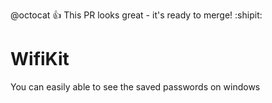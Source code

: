@octocat :+1: This PR looks great - it's ready to merge! :shipit:
# WifiKit
You can easily able to see the saved passwords on windows
